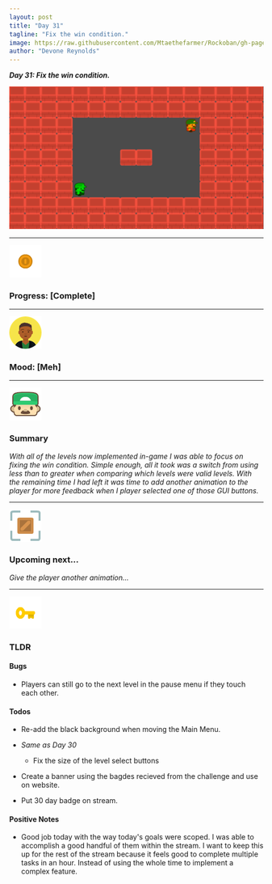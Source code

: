 ```yaml
---
layout: post
title: "Day 31"
tagline: "Fix the win condition."
image: https://raw.githubusercontent.com/Mtaethefarmer/Rockoban/gh-pages/assets/gifs/Day31.gif
author: "Devone Reynolds"
---
```


***Day 31: Fix the win condition.***

![](https://raw.githubusercontent.com/Mtaethefarmer/Rockoban/gh-pages/assets/gifs/Day31.gif)

---
![](https://raw.githubusercontent.com/Mtaethefarmer/Rockoban/gh-pages/assets/icons/coin.png "coin") 
### **Progress: [Complete]**

---
![](https://raw.githubusercontent.com/Mtaethefarmer/Rockoban/gh-pages/assets/icons/mood/meh.png "Meh face") 
### **Mood: [Meh]**

---
![](https://raw.githubusercontent.com/Mtaethefarmer/Rockoban/gh-pages/assets/icons/face.png "face") 
### **Summary**
*With all of the levels now implemented in-game I was able to focus on fixing the win condition. Simple enough, all it took was a switch from using less than to greater when comparing which levels were valid levels. With the remaining time I had left it was time to add another animation to the player for more feedback when I player selected one of those GUI buttons.*

---
![](https://raw.githubusercontent.com/Mtaethefarmer/Rockoban/gh-pages/assets/icons/next_goal.png "crate") 
### **Upcoming next...**
*Give the player another animation...*

---
![](https://raw.githubusercontent.com/Mtaethefarmer/Rockoban/gh-pages/assets/icons/key.png "key") 
### **TLDR**

#### **Bugs**

* Players can still go to the next level in the pause menu if they touch each other.

#### **Todos**

* Re-add the black background when moving the Main Menu.

* *Same as Day 30*
    * Fix the size of the level select buttons

* Create a banner using the bagdes recieved from the challenge and use on website.

* Put 30 day badge on stream. 

#### **Positive Notes**

* Good job today with the way today's goals were scoped. I was able to accomplish a good handful of them within the stream. I want to keep this up for the rest of the stream because it feels good to complete multiple tasks in an hour. Instead of using the whole time to implement a complex feature.